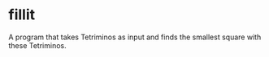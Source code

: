 # fillit
A program that takes Tetriminos as input and finds the smallest square with these Tetriminos.
